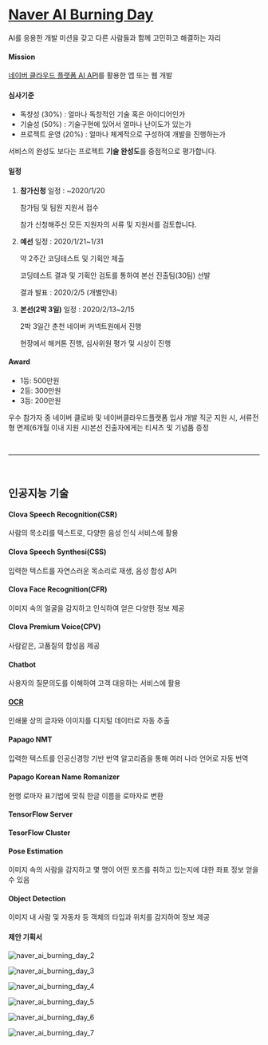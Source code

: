 # [Naver AI Burning Day][https://campaign.naver.com/aihackathon_ai_burning/]

AI를 응용한 개발 미션을 갖고 다른 사람들과 함께 고민하고 해결하는 자리

#### Mission

[네이버 클라우드 플랫폼 AI API][https://www.ncloud.com/product/aiService]를 활용한 앱 또는 웹 개발

#### 심사기준

- 독창성 (30%) : 얼마나 독창적인 기술 혹은 아이디어인가
- 기술성 (50%) : 기술구현에 있어서 얼마나 난이도가 있는가
- 프로젝트 운영 (20%) : 얼마나 체계적으로 구성하여 개발을 진행하는가

서비스의 완성도 보다는 프로젝트 **기술 완성도**를 중점적으로 평가합니다.

#### 일정

1. **참가신청**
   일정 : ~2020/1/20

   참가팀 및 팀원 지원서 접수

   참가 신청해주신 모든 지원자의 서류 및 지원서를 검토합니다.

2. **예선**
   일정 : 2020/1/21~1/31

   약 2주간 코딩테스트 및 기획안 제출

   코딩테스트 결과 및 기획안 검토를 통하여 본선 진출팀(30팀) 선발

   결과 발표 : 2020/2/5 (개별안내)

3. **본선(2박 3일)**
   일정 : 2020/2/13~2/15

   2박 3일간 춘천 네이버 커넥트원에서 진행

   현장에서 해커톤 진행, 심사위원 평가 및 시상이 진행

#### Award

- 1등: 500만원
- 2등: 300만원
- 3등: 200만원

우수 참가자 중 네이버 클로바 및 네이버클라우드플랫폼 입사 개발 직군 지원 시, 서류전형 면제(6개월 이내 지원 시)본선 진출자에게는 티셔츠 및 기념품 증정

<br>

---

<br>

## 인공지능 기술

#### Clova Speech Recognition(CSR)

사람의 목소리를 텍스트로, 다양한 음성 인식 서비스에 활용

#### Clova Speech Synthesi(CSS)

입력한 텍스트를 자연스러운 목소리로 재생, 음성 합성 API

#### Clova Face Recognition(CFR)

이미지 속의 얼굴을 감지하고 인식하여 얻은 다양한 정보 제공

#### Clova Premium Voice(CPV)

사람같은, 고품질의 합성음 제공

#### Chatbot

사용자의 질문의도를 이해하여 고객 대응하는 서비스에 활용

#### [OCR][https://www.ncloud.com/product/aiService/ocr]

인쇄물 상의 글자와 이미지를 디지털 데이터로 자동 추출

#### Papago NMT

입력한 텍스트를 인공신경망 기반 번역 알고리즘을 통해 여러 나라 언어로 자동 번역

#### Papago Korean Name Romanizer

현행 로마자 표기법에 맞춰 한글 이름을 로마자로 변환

#### TensorFlow Server

#### TesorFlow Cluster

#### Pose Estimation

이미지 속의 사람을 감지하고 몇 명이 어떤 포즈를 취하고 있는지에 대한 좌표 정보 얻을 수 있음

#### Object Detection

이미지 내 사람 및 자동차 등 객체의 타입과 위치를 감지하여 정보 제공



#### 제안 기획서

![naver_ai_burning_day_2](..\..\img\Contest\naver_ai_burning_day_2.JPG)

![naver_ai_burning_day_3](..\..\img\Contest\naver_ai_burning_day_3.JPG)

![naver_ai_burning_day_4](..\..\img\Contest\naver_ai_burning_day_4.JPG)

![naver_ai_burning_day_5](..\..\img\Contest\naver_ai_burning_day_5.JPG)

![naver_ai_burning_day_6](..\..\img\Contest\naver_ai_burning_day_6.JPG)

![naver_ai_burning_day_7](..\..\img\Contest\naver_ai_burning_day_7.JPG)













[https://campaign.naver.com/aihackathon_ai_burning/]: https://campaign.naver.com/aihackathon_ai_burning/
[https://www.ncloud.com/product/aiService]: https://www.ncloud.com/product/aiService
[https://www.ncloud.com/product/aiService/ocr]: https://www.ncloud.com/product/aiService/ocr